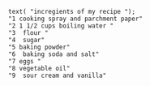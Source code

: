 
       
              text( "incregients of my recipe ");
              "1 cooking spray and parchment paper"
              "2 1 1/2 cups boiling water "
              "3  flour "
              "4  sugar"
              "5 baking powder"
              "6  baking soda and salt"
              "7 eggs "
              "8 vegetable oil"
              "9  sour cream and vanilla"